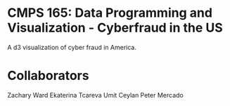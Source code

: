 # CMPS 165: Data Programming and Visualization - Cyberfraud in the US
A d3 visualization of cyber fraud in America.

# Collaborators
Zachary Ward
Ekaterina Tcareva
Umit Ceylan
Peter Mercado
